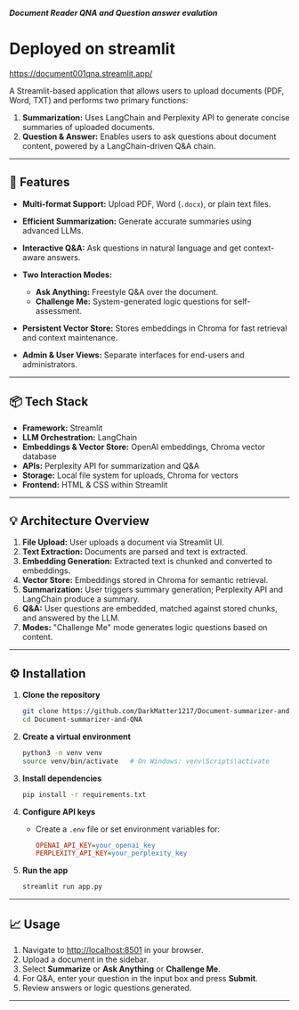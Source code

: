 ***Document Reader QNA and Question answer evalution***

# Deployed on streamlit 

https://document001qna.streamlit.app/

A Streamlit-based application that allows users to upload documents (PDF, Word, TXT) and performs two primary functions:

1. **Summarization:** Uses LangChain and Perplexity API to generate concise summaries of uploaded documents.
2. **Question & Answer:** Enables users to ask questions about document content, powered by a LangChain-driven Q\&A chain.

---

## 🚀 Features

* **Multi-format Support:** Upload PDF, Word (`.docx`), or plain text files.
* **Efficient Summarization:** Generate accurate summaries using advanced LLMs.
* **Interactive Q\&A:** Ask questions in natural language and get context-aware answers.
* **Two Interaction Modes:**

  * **Ask Anything:** Freestyle Q\&A over the document.
  * **Challenge Me:** System-generated logic questions for self-assessment.
* **Persistent Vector Store:** Stores embeddings in Chroma for fast retrieval and context maintenance.
* **Admin & User Views:** Separate interfaces for end-users and administrators.

---

## 📦 Tech Stack

* **Framework:** Streamlit
* **LLM Orchestration:** LangChain
* **Embeddings & Vector Store:** OpenAI embeddings, Chroma vector database
* **APIs:** Perplexity API for summarization and Q\&A
* **Storage:** Local file system for uploads, Chroma for vectors
* **Frontend:** HTML & CSS within Streamlit

---

## 💡 Architecture Overview

1. **File Upload:** User uploads a document via Streamlit UI.
2. **Text Extraction:** Documents are parsed and text is extracted.
3. **Embedding Generation:** Extracted text is chunked and converted to embeddings.
4. **Vector Store:** Embeddings stored in Chroma for semantic retrieval.
5. **Summarization:** User triggers summary generation; Perplexity API and LangChain produce a summary.
6. **Q\&A:** User questions are embedded, matched against stored chunks, and answered by the LLM.
7. **Modes:** "Challenge Me" mode generates logic questions based on content.

---

## ⚙️ Installation

1. **Clone the repository**

   ```bash
   git clone https://github.com/DarkMatter1217/Document-summarizer-and-QNA.git
   cd Document-summarizer-and-QNA
   ```

2. **Create a virtual environment**

   ```bash
   python3 -m venv venv
   source venv/bin/activate   # On Windows: venv\Scripts\activate
   ```

3. **Install dependencies**

   ```bash
   pip install -r requirements.txt
   ```

4. **Configure API keys**

   * Create a `.env` file or set environment variables for:

     ```ini
     OPENAI_API_KEY=your_openai_key
     PERPLEXITY_API_KEY=your_perplexity_key
     ```

5. **Run the app**

   ```bash
   streamlit run app.py
   ```

---

## 📈 Usage

1. Navigate to [http://localhost:8501](http://localhost:8501) in your browser.
2. Upload a document in the sidebar.
3. Select **Summarize** or **Ask Anything** or **Challenge Me**.
4. For Q\&A, enter your question in the input box and press **Submit**.
5. Review answers or logic questions generated.

---
